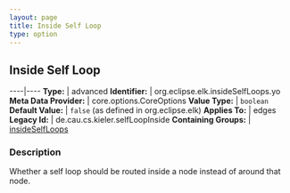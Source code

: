 ```yaml
---
layout: page
title: Inside Self Loop
type: option
---
```

## Inside Self Loop

----|----
**Type:** | advanced
**Identifier:** | org.eclipse.elk.insideSelfLoops.yo
**Meta Data Provider:** | core.options.CoreOptions
**Value Type:** | `boolean`
**Default Value:** | `false` (as defined in org.eclipse.elk)
**Applies To:** | edges
**Legacy Id:** | de.cau.cs.kieler.selfLoopInside
**Containing Groups:** | [insideSelfLoops](org-eclipse-elk-insideSelfLoops)


### Description
Whether a self loop should be routed inside a node instead of around that node.


